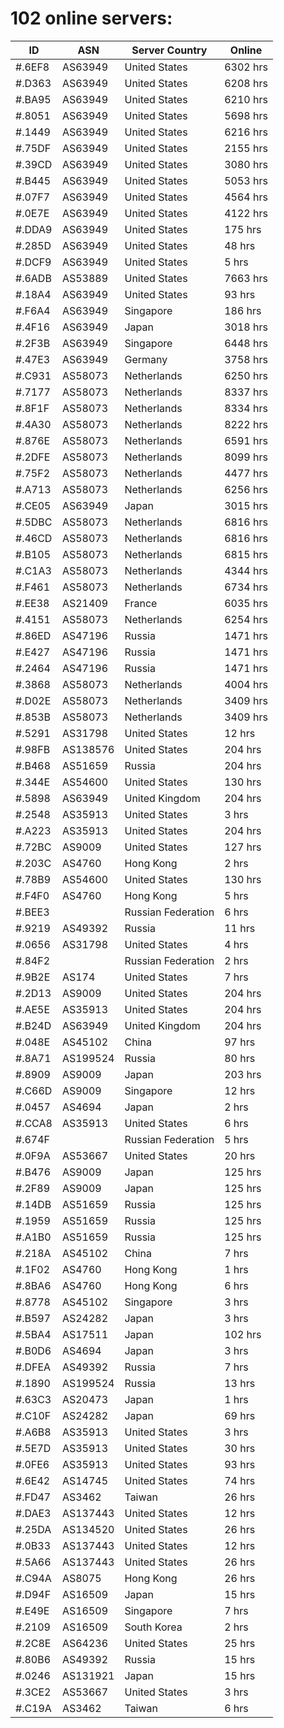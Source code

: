 # 102 online servers:

| ID | ASN | Server Country | Online |
| ------ | ------ | ------ | ------ |
| #.6EF8 | AS63949 | United States | 6302 hrs |
| #.D363 | AS63949 | United States | 6208 hrs |
| #.BA95 | AS63949 | United States | 6210 hrs |
| #.8051 | AS63949 | United States | 5698 hrs |
| #.1449 | AS63949 | United States | 6216 hrs |
| #.75DF | AS63949 | United States | 2155 hrs |
| #.39CD | AS63949 | United States | 3080 hrs |
| #.B445 | AS63949 | United States | 5053 hrs |
| #.07F7 | AS63949 | United States | 4564 hrs |
| #.0E7E | AS63949 | United States | 4122 hrs |
| #.DDA9 | AS63949 | United States | 175 hrs |
| #.285D | AS63949 | United States | 48 hrs |
| #.DCF9 | AS63949 | United States | 5 hrs |
| #.6ADB | AS53889 | United States | 7663 hrs |
| #.18A4 | AS63949 | United States | 93 hrs |
| #.F6A4 | AS63949 | Singapore | 186 hrs |
| #.4F16 | AS63949 | Japan | 3018 hrs |
| #.2F3B | AS63949 | Singapore | 6448 hrs |
| #.47E3 | AS63949 | Germany | 3758 hrs |
| #.C931 | AS58073 | Netherlands | 6250 hrs |
| #.7177 | AS58073 | Netherlands | 8337 hrs |
| #.8F1F | AS58073 | Netherlands | 8334 hrs |
| #.4A30 | AS58073 | Netherlands | 8222 hrs |
| #.876E | AS58073 | Netherlands | 6591 hrs |
| #.2DFE | AS58073 | Netherlands | 8099 hrs |
| #.75F2 | AS58073 | Netherlands | 4477 hrs |
| #.A713 | AS58073 | Netherlands | 6256 hrs |
| #.CE05 | AS63949 | Japan | 3015 hrs |
| #.5DBC | AS58073 | Netherlands | 6816 hrs |
| #.46CD | AS58073 | Netherlands | 6816 hrs |
| #.B105 | AS58073 | Netherlands | 6815 hrs |
| #.C1A3 | AS58073 | Netherlands | 4344 hrs |
| #.F461 | AS58073 | Netherlands | 6734 hrs |
| #.EE38 | AS21409 | France | 6035 hrs |
| #.4151 | AS58073 | Netherlands | 6254 hrs |
| #.86ED | AS47196 | Russia | 1471 hrs |
| #.E427 | AS47196 | Russia | 1471 hrs |
| #.2464 | AS47196 | Russia | 1471 hrs |
| #.3868 | AS58073 | Netherlands | 4004 hrs |
| #.D02E | AS58073 | Netherlands | 3409 hrs |
| #.853B | AS58073 | Netherlands | 3409 hrs |
| #.5291 | AS31798 | United States | 12 hrs |
| #.98FB | AS138576 | United States | 204 hrs |
| #.B468 | AS51659 | Russia | 204 hrs |
| #.344E | AS54600 | United States | 130 hrs |
| #.5898 | AS63949 | United Kingdom | 204 hrs |
| #.2548 | AS35913 | United States | 3 hrs |
| #.A223 | AS35913 | United States | 204 hrs |
| #.72BC | AS9009 | United States | 127 hrs |
| #.203C | AS4760 | Hong Kong | 2 hrs |
| #.78B9 | AS54600 | United States | 130 hrs |
| #.F4F0 | AS4760 | Hong Kong | 5 hrs |
| #.BEE3 |  | Russian Federation | 6 hrs |
| #.9219 | AS49392 | Russia | 11 hrs |
| #.0656 | AS31798 | United States | 4 hrs |
| #.84F2 |  | Russian Federation | 2 hrs |
| #.9B2E | AS174 | United States | 7 hrs |
| #.2D13 | AS9009 | United States | 204 hrs |
| #.AE5E | AS35913 | United States | 204 hrs |
| #.B24D | AS63949 | United Kingdom | 204 hrs |
| #.048E | AS45102 | China | 97 hrs |
| #.8A71 | AS199524 | Russia | 80 hrs |
| #.8909 | AS9009 | Japan | 203 hrs |
| #.C66D | AS9009 | Singapore | 12 hrs |
| #.0457 | AS4694 | Japan | 2 hrs |
| #.CCA8 | AS35913 | United States | 6 hrs |
| #.674F |  | Russian Federation | 5 hrs |
| #.0F9A | AS53667 | United States | 20 hrs |
| #.B476 | AS9009 | Japan | 125 hrs |
| #.2F89 | AS9009 | Japan | 125 hrs |
| #.14DB | AS51659 | Russia | 125 hrs |
| #.1959 | AS51659 | Russia | 125 hrs |
| #.A1B0 | AS51659 | Russia | 125 hrs |
| #.218A | AS45102 | China | 7 hrs |
| #.1F02 | AS4760 | Hong Kong | 1 hrs |
| #.8BA6 | AS4760 | Hong Kong | 6 hrs |
| #.8778 | AS45102 | Singapore | 3 hrs |
| #.B597 | AS24282 | Japan | 3 hrs |
| #.5BA4 | AS17511 | Japan | 102 hrs |
| #.B0D6 | AS4694 | Japan | 3 hrs |
| #.DFEA | AS49392 | Russia | 7 hrs |
| #.1890 | AS199524 | Russia | 13 hrs |
| #.63C3 | AS20473 | Japan | 1 hrs |
| #.C10F | AS24282 | Japan | 69 hrs |
| #.A6B8 | AS35913 | United States | 3 hrs |
| #.5E7D | AS35913 | United States | 30 hrs |
| #.0FE6 | AS35913 | United States | 93 hrs |
| #.6E42 | AS14745 | United States | 74 hrs |
| #.FD47 | AS3462 | Taiwan | 26 hrs |
| #.DAE3 | AS137443 | United States | 12 hrs |
| #.25DA | AS134520 | United States | 26 hrs |
| #.0B33 | AS137443 | United States | 12 hrs |
| #.5A66 | AS137443 | United States | 26 hrs |
| #.C94A | AS8075 | Hong Kong | 26 hrs |
| #.D94F | AS16509 | Japan | 15 hrs |
| #.E49E | AS16509 | Singapore | 7 hrs |
| #.2109 | AS16509 | South Korea | 2 hrs |
| #.2C8E | AS64236 | United States | 25 hrs |
| #.80B6 | AS49392 | Russia | 15 hrs |
| #.0246 | AS131921 | Japan | 15 hrs |
| #.3CE2 | AS53667 | United States | 3 hrs |
| #.C19A | AS3462 | Taiwan | 6 hrs |


